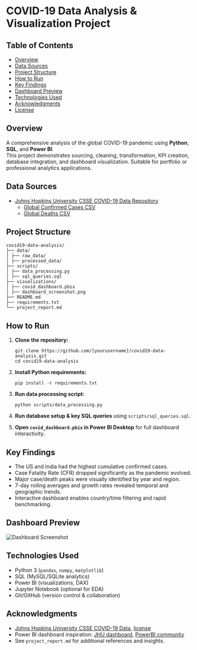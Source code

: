 # COVID-19 Data Analysis & Visualization Project

## Table of Contents
- [Overview](#overview)
- [Data Sources](#data-sources)
- [Project Structure](#project-structure)
- [How to Run](#how-to-run)
- [Key Findings](#key-findings)
- [Dashboard Preview](#dashboard-preview)
- [Technologies Used](#technologies-used)
- [Acknowledgments](#acknowledgments)
- [License](#license)

## Overview
A comprehensive analysis of the global COVID-19 pandemic using **Python**, **SQL**, and **Power BI**.  
This project demonstrates sourcing, cleaning, transformation, KPI creation, database integration, and dashboard visualization. Suitable for portfolio or professional analytics applications.

## Data Sources
- [Johns Hopkins University CSSE COVID-19 Data Repository](https://github.com/CSSEGISandData/COVID-19)
  - [Global Confirmed Cases CSV](https://github.com/CSSEGISandData/COVID-19/tree/master/csse_covid_19_data/csse_covid_19_time_series)
  - [Global Deaths CSV](https://github.com/CSSEGISandData/COVID-19/tree/master/csse_covid_19_data/csse_covid_19_time_series)

## Project Structure
````
covid19-data-analysis/
├── data/
│ ├── raw_data/
│ ├── processed_data/
├── scripts/
│ ├── data_processing.py
│ ├── sql_queries.sql
├── visualizations/
│ ├── covid_dashboard.pbix
│ ├── dashboard_screenshot.png
├── README.md
├── requirements.txt
└── project_report.md
```````


## How to Run

1. **Clone the repository:**
    ```
    git clone https://github.com/[yourusername]/covid19-data-analysis.git
    cd covid19-data-analysis
    ```

2. **Install Python requirements:**
    ```
    pip install -r requirements.txt
    ```
3. **Run data processing script:**
    ```
    python scripts/data_processing.py
    ```
4. **Run database setup & key SQL queries** using `scripts/sql_queries.sql`.
5. **Open `covid_dashboard.pbix` in Power BI Desktop** for full dashboard interactivity.

## Key Findings

- The US and India had the highest cumulative confirmed cases.
- Case Fatality Rate (CFR) dropped significantly as the pandemic evolved.
- Major case/death peaks were visually identified by year and region.
- 7-day rolling averages and growth rates revealed temporal and geographic trends.
- Interactive dashboard enables country/time filtering and rapid benchmarking.

## Dashboard Preview

![Dashboard Screenshot]([visualizations/dashboard_screenshot.png](https://github.com/SagarParmar101/COVID-19-Data-Analysis-Visualization-Project/blob/main/Covid19_DashboardScreenshot.PNG?raw=true))

## Technologies Used

- Python 3 (`pandas`, `numpy`, `matplotlib`)
- SQL (MySQL/SQLite analytics)
- Power BI (visualizations, DAX)
- Jupyter Notebook (optional for EDA)
- Git/GitHub (version control & collaboration)

## Acknowledgments

- [Johns Hopkins University CSSE COVID-19 Data](https://github.com/CSSEGISandData/COVID-19), [license](https://github.com/CSSEGISandData/COVID-19/blob/master/LICENSE)
- Power BI dashboard inspiration: [JHU dashboard](https://coronavirus.jhu.edu/map.html), [PowerBI community](https://community.powerbi.com/)
- See `project_report.md` for additional references and insights.

